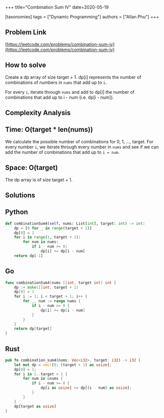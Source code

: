 +++
title="Combination Sum IV"
date=2020-05-19

[taxonomies]
tags = ["Dynamic Programming"]
authors = ["Allan Phu"]
+++

## Problem Link

[https://leetcode.com/problems/combination-sum-iv](https://leetcode.com/problems/combination-sum-iv)

## How to solve

Create a dp array of size target + 1. dp[i] represents the number of combinations of numbers in `nums` that add up to `i`.

For every `i`, iterate through `nums` and add to dp[i] the number of combinations that add up to i - num (i.e. dp[i - num]).

## Complexity Analysis

## Time: O(target * len(nums))

We calculate the possible number of combinations for 0, 1, ..., target. For every number `i`, we iterate through every number in `nums` and see if we can add the number of combinations that add up to `i = num`.

## Space: O(target)

The dp array is of size target + 1.

## Solutions

## Python

``` python
def combinationSum4(self, nums: List[int], target: int) -> int:
    dp = [0 for _ in range(target + 1)]
    dp[0] = 1
    for i in range(1, target + 1):
        for num in nums:
            if i - num >= 0:
                dp[i] += dp[i - num]
    return dp[-1]
```

## Go

``` go
func combinationSum4(nums []int, target int) int {
    dp := make([]int, target + 1)
    dp[0] = 1
    for i := 1; i < target + 1; i++ {
        for _, num := range nums {
            if i - num >= 0 {
                dp[i] += dp[i - num]
            }
        }
    }
    return dp[target]
}
```

## Rust

``` rust
pub fn combination_sum4(nums: Vec<i32>, target: i32) -> i32 {
    let mut dp = vec![0; (target + 1) as usize];
    dp[0] = 1;
    for i in 1..target + 1 {
        for num in &nums {
            if i - num >= 0 {
                dp[i as usize] += dp[(i - num) as usize];
            }
        }
    }
    dp[target as usize]
}
```
